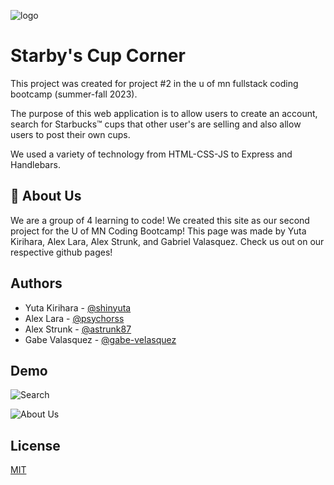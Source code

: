 
![logo](https://i.imgur.com/cBCVPBu.png)


# Starby's Cup Corner

This project was created for project #2 in the u of mn fullstack coding bootcamp (summer-fall 2023).

The purpose of this web application is to allow users to create an account, search for Starbucks™ cups that other user's are selling and also allow users to post their own cups.

We used a variety of technology from HTML-CSS-JS to Express and Handlebars.




## 🚀 About Us
We are a group of 4 learning to code! We created this site as our second project for the U of MN Coding Bootcamp! This page was made by Yuta Kirihara, Alex Lara, Alex Strunk, and Gabriel Valasquez. Check us out on our respective github pages!


## Authors

- Yuta Kirihara - [@shinyuta](https://github.com/shinyuta)
- Alex Lara - [@psychorss](https://github.com/PsychoRSS)
- Alex Strunk - [@astrunk87](https://github.com/astrunk87)
- Gabe Valasquez - [@gabe-velasquez](https://github.com/Gabe-Velasquez)

## Demo

![Search](https://i.imgur.com/ajUCNZ2.png)


![About Us](https://i.imgur.com/GV4tIsD.png)





## License

[MIT](https://choosealicense.com/licenses/mit/)

